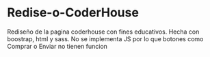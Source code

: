 # Redise-o-CoderHouse
Rediseño de la pagina coderhouse con fines educativos. 
Hecha con boostrap, html y sass.
No se implementa JS por lo que botones como Comprar o Enviar no tienen funcion
